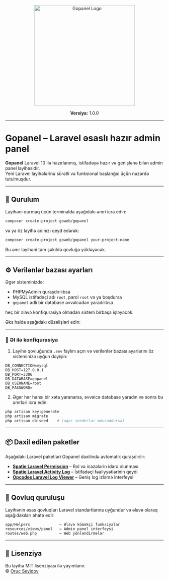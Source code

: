 
<p align="center">
  <img src="https://proweb.az/uploads/images/statics/06df94f842-Proweb-bu-gunun-reqemsal-dunyasi-ucun-innovativ-veb-heller.png" alt="Gopanel Logo" width="320">
</p>

<p align="center">
  <strong>Versiya:</strong> 1.0.0  
</p>

---

# Gopanel – Laravel əsaslı hazır admin panel

**Gopanel** Laravel 10 ilə hazırlanmış, istifadəyə hazır və genişlənə bilən admin panel layihəsidir.  
Yeni Laravel layihələrinə sürətli və funksional başlanğıc üçün nəzərdə tutulmuşdur.

---

## 🚀 Qurulum

Layihəni qurmaq üçün terminalda aşağıdakı əmri icra edin:

```bash
composer create-project goweb/gopanel
```

və ya öz layihə adınızı qeyd edərək:

```bash
composer create-project goweb/gopanel your-project-name
```

Bu əmr layihəni tam şəkildə qovluğa yükləyəcək.

---

## ⚙️ Verilənlər bazası ayarları

Əgər sisteminizdə:

- PHPMyAdmin quraşdırılıbsa
- MySQL istifadəçi adı `root`, parol `root` və ya boşdursa
- `gopanel` adlı bir database əvvəlcədən yaradılıbsa

heç bir əlavə konfiqurasiya olmadan sistem birbaşa işləyəcək.

Əks halda aşağıdakı düzəlişləri edin:

---

### 🔧 Əl ilə konfiqurasiya

1. Layihə qovluğunda `.env` faylını açın və verilənlər bazası ayarlarını öz sisteminizə uyğun dəyişin:

```env
DB_CONNECTION=mysql
DB_HOST=127.0.0.1
DB_PORT=3306
DB_DATABASE=gopanel
DB_USERNAME=root
DB_PASSWORD=
```

2. Əgər hər hansı bir xəta yaranarsa, əvvəlcə database yaradın və sonra bu əmrləri icra edin:

```bash
php artisan key:generate
php artisan migrate
php artisan db:seed    # (əgər seederlər mövcuddursa)
```

---

## 📦 Daxil edilən paketlər

Aşağıdakı Laravel paketləri Gopanel daxilində avtomatik quraşdırılır:

- [**Spatie Laravel Permission**](https://github.com/spatie/laravel-permission) – Rol və icazələrin idarə olunması
- [**Spatie Laravel Activity Log**](https://github.com/spatie/laravel-activitylog) – İstifadəçi fəaliyyətlərinin qeydi
- [**Opcodes Laravel Log Viewer**](https://github.com/opcodesio/log-viewer) – Geniş log izləmə interfeysi

---

## 📁 Qovluq quruluşu

Layihənin əsas qovluqları Laravel standartlarına uyğundur və əlavə olaraq aşağıdakıları əhatə edir:

```
app/Helpers             → Əlavə köməkçi funksiyalar
resources/views/panel   → Admin panel interfeysi
routes/web.php          → Web yönləndirmələr
```

---

## 📜 Lisenziya

Bu layihə MIT lisenziyası ilə yayımlanır.  
© [Oruc Seyidov](https://github.com/orucseyidov)
